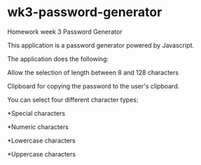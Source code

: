 # wk3-password-generator
Homework week 3 Password Generator

This application is a password generator powered by Javascript. 

The application does the following:

Allow the selection of length between 8 and 128 characters

Clipboard for copying the password to the user's clipboard.


You can select four different character types: 


*Special characters


*Numeric characters


*Lowercase characters


*Uppercase characters



